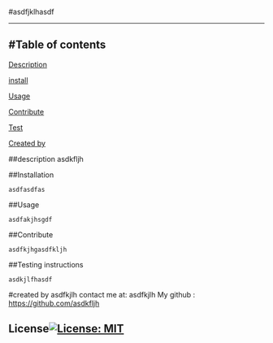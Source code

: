 #asdfjklhasdf
  
  ------------------
  #Table of contents
  ------------------
  
  [Description](#description)
    
  [install](#installation)
  
    
  [Usage](#usage)
   
    
  [Contribute](#contribute)
  
    
  [Test](#testing)
  
  [Created by](#createdby)
  
  ##description <a name="description"></a>
  asdkfljh
  
  ##Installation <a name="installation"></a>
  
    asdfasdfas
  
  
  ##Usage <a name="usage"></a>
  
    asdfakjhsgdf
  
  
  ##Contribute <a name="contribute"></a>
  
    asdfkjhgasdfkljh
  
  
  ##Testing instructions <a name="testing"></a>
  
    asdkjlfhasdf
  
  #created by <a name="createdby"></a>
  asdfkjlh
  contact me at: asdfkjlh
  My github : https://github.com/asdkfljh
  ## License[![License: MIT](https://img.shields.io/badge/License-MIT-yellow.svg)](https://opensource.org/licenses/MIT)
    
